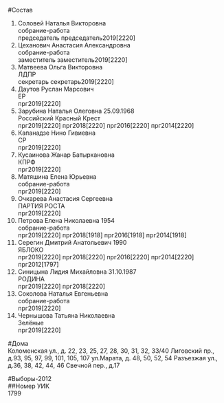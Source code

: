 #Состав  
1. Соловей Наталья Викторовна  
    собрание-работа  
    председатель председатель2019[2220]  
2. Цеханович Анастасия Александровна  
    собрание-работа  
    заместитель заместитель2019[2220]  
3. Матвеева Ольга Викторовна  
    ЛДПР  
    секретарь секретарь2019[2220]  
4. Даутов Руслан Марсович  
    ЕР  
    прг2019[2220]  
5. Зарубина Наталья Олеговна 25.09.1968  
    Российский Красный Крест  
    прг2019[2220] прг2018[2220] прг2016[2220] прг2014[2220]  
6. Капанадзе Нино Гивиевна  
    СР  
    прг2019[2220]  
7. Кусаинова Жанар Батырхановна  
    КПРФ  
    прг2019[2220]  
8. Матяшина Елена Юрьевна  
    собрание-работа  
    прг2019[2220]  
9. Очкарева Анастасия Сергеевна  
    ПАРТИЯ РОСТА  
    прг2019[2220]  
10. Петрова Елена Николаевна 1954  
    собрание-работа  
    прг2019[2220] прг2018[1918] прг2016[1918] прг2014[1918]  
11. Серегин Дмитрий Анатольевич 1990  
    ЯБЛОКО  
    прг2019[2220] прг2018[2220] прг2016[2220] прг2014[2220] прг2012[1797]  
12. Синицына Лидия Михайловна 31.10.1987  
    РОДИНА  
    прг2019[2220] прг2018[2220]  
13. Соколова Наталья Евгеньевна  
    собрание-работа  
    прг2019[2220]  
14. Чернышова Татьяна Николаевна  
    Зелёные  
    прг2019[2220]  
  
#Дома  
Коломенская ул., д. 22, 23, 25, 27, 28, 30, 31, 32, 33/40 Лиговский пр., д.93, 95, 97, 99, 101, 105, 107 ул.Марата, д. 48, 50, 52, 54 Разъезжая ул., д.36, 38, 42, 44, 46 Свечной пер., д.17  
  
#Выборы-2012  
##Номер УИК  
1799  
